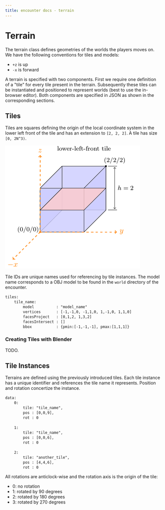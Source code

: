 ```yaml
---
title: encounter docs - terrain
---
```


# Terrain

The terrain class defines geometries of the worlds the players moves on. We
have the following conventions for tiles and models:

* `+z` is up
* `-x` is forward


A terrain is specified with two components. First we require one definition of a
"tile" for every tile present in the terrain. Subsequently these tiles can be
instantiated and positioned to represent worlds (best to use the in-browser
editor). Both components are specified in JSON as shown in the corresponding
sections.


## Tiles

Tiles are squares defining the origin of the local coordinate system in the
lower left front of the tile and has an extension to `[2, 2, 2]`. A tile has
size `[0, 2N^3)`.

![Tile specification](../assets/tile.png)

Tile IDs are unique names used for referencing by tile instances. The model name
corresponds to a OBJ model to be found in the `world` directory of the
encounter.

    tiles:
        tile_name:
            model          : "model_name"
            vertices       : [-1,-1,0, -1,1,0, 1,-1,0, 1,1,0]
            facesProject   : [0,1,2, 1,3,2]
            facesIntersect : []
            bbox           : {pmin:[-1,-1,-1], pmax:[1,1,1]}


### Creating Tiles with Blender

TODO.


## Tile Instances

Terrains are defined using the previously introduced tiles. Each tile instance
has a unique identifier and references the tile name it represents. Position and
rotation concertize the instance.

    data:
        0:
            tile: "tile_name",
            pos : [0,0,9],
            rot : 0

        1:
            tile: "tile_name",
            pos : [0,0,6],
            rot : 0

        2:
            tile: "another_tile",
            pos : [4,4,6],
            rot : 0


All rotations are anticlock-wise and the rotation axis is the origin of the
tile:

* 0: no rotation
* 1: rotated by 90 degrees
* 2: rotated by 180 degrees
* 3: rotated by 270 degrees



